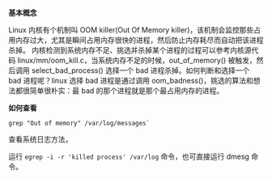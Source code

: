 **基本概念**

Linux 内核有个机制叫 OOM killer(Out Of Memory killer)，该机制会监控那些占用内存过大，尤其是瞬间占用内存很快的进程，然后防止内存耗尽而自动把该进程杀掉。
内核检测到系统内存不足、挑选并杀掉某个进程的过程可以参考内核源代码 linux/mm/oom_kill.c，当系统内存不足的时候，out_of_memory() 被触发，然后调用 select_bad_process() 
选择一个 bad 进程杀掉。如何判断和选择一个 bad 进程呢？linux 选择 bad 进程是通过调用 oom_badness()，挑选的算法和想法都很简单很朴实：最 bad 的那个进程就是那个最占用内存的进程。

**如何查看**

```
grep "Out of memory" /var/log/messages`
```

查看系统日志方法，

运行 `egrep -i -r 'killed process' /var/log` 命令，也可直接运行 dmesg 命令。


